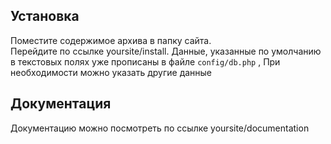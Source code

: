 Установка
------------
Поместите содержимое архива в папку сайта.   
Перейдите по ссылке   yoursite/install.
Данные, указанные по умолчанию в текстовых полях уже прописаны в файле  `config/db.php` ,
При необходимости можно указать другие данные  


Документация
------------
Документацию можно посмотреть по ссылке   yoursite/documentation
 
 
 